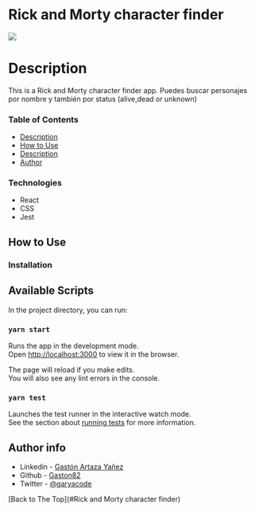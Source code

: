 # Rick and Morty character finder

![](https://media.giphy.com/media/l378BzHA5FwWFXVSg/giphy.gif)

# Description

This is a Rick and Morty character finder app. Puedes buscar personajes por nombre y también por status (alive,dead or unknown)

### Table of Contents

- [Description](#description)
- [How to Use](#how-to-use)
- [Description](#description)
- [Author](#author-info)

### Technologies

- React
- CSS
- Jest

## How to Use

### Installation

## Available Scripts

In the project directory, you can run:

### `yarn start`

Runs the app in the development mode.\
Open [http://localhost:3000](http://localhost:3000) to view it in the browser.

The page will reload if you make edits.\
You will also see any lint errors in the console.

### `yarn test`

Launches the test runner in the interactive watch mode.\
See the section about [running tests](https://facebook.github.io/create-react-app/docs/running-tests) for more information.

## Author info

- Linkedin - [Gastón Artaza Yañez](https://www.linkedin.com/in/gast%C3%B3n-artaza-frontend-developer/)
- Github - [Gaston82](https://github.com/Gaston82)
- Twitter - [@garyacode](https://twitter.com/garyacode)

[Back to The Top](#Rick and Morty character finder)
